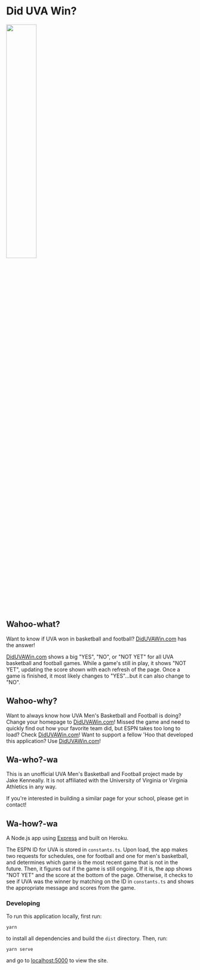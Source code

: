 # Did UVA Win?

<img height="40%" src="https://i.imgur.com/KSeFkJy.png">

## Wahoo-what?
Want to know if UVA won in basketball and football? [DidUVAWin.com](diduvawin.com) has the answer!

[DidUVAWin.com](diduvawin.com) shows a big "YES", "NO", or "NOT YET" for all UVA basketball and football games. While a game's still in play, it shows "NOT YET", updating the score shown with each refresh of the page. Once a game is finished, it most likely changes to "YES"...but it can also change to "NO".

## Wahoo-why?
Want to always know how UVA Men's Basketball and Football is doing? Change your homepage to [DidUVAWin.com](diduvawin.com)! Missed the game and need to quickly find out how your favorite team did, but ESPN takes too long to load? Check [DidUVAWin.com](diduvawin.com)! Want to support a fellow 'Hoo that developed this application? Use [DidUVAWin.com](diduvawin.com)!

## Wa-who?-wa
This is an unofficial UVA Men's Basketball and Football project made by Jake Kenneally. It is not affiliated with the University of Virginia or Virginia Athletics in any way.

If you're interested in building a similar page for your school, please get in contact!

## Wa-how?-wa
A Node.js app using [Express](http://expressjs.com/) and built on Heroku.

The ESPN ID for UVA is stored in `constants.ts`. Upon load, the app makes two requests for schedules, one for football and one for men's basketball, and determines which game is the most recent game that is not in the future. Then, it figures out if the game is still ongoing. If it is, the app shows "NOT YET" and the score at the bottom of the page. Otherwise, it checks to see if UVA was the winner by matching on the ID in `constants.ts` and shows the appropriate message and scores from the game.

### Developing
To run this application locally, first run:

    yarn
    
to install all dependencies and build the `dist` directory. Then, run:

    yarn serve
    
and go to [localhost:5000](http://localhost:5000) to view the site.
